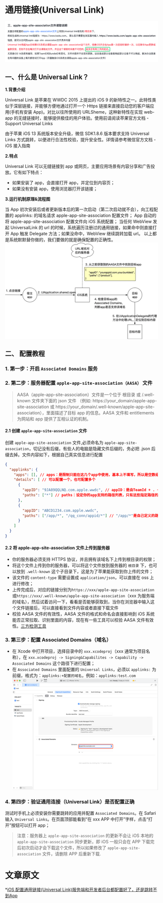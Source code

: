 # 通用链接(Universal Link)
![](./../imgs/api/ios_api_3.png)
## 一、什么是 Universal Link？
**1.背景介绍**

Universal Link 是苹果在 WWDC 2015 上提出的 iOS 9 的新特性之一。此特性类似于深层链接，并能够方便地通过打开一个 Https 链接来直接启动您的客户端应用(手机有安装 App)。对比以往所使用的 URLSheme，这种新特性在实现 web-app 的无缝链接时，能够提供极佳的用户体验。使用前请阅读苹果官方文档 - Support Universal Links

由于苹果 iOS 13 系统版本安全升级，微信 SDK1.8.6 版本要求支持 Universal Links 方式跳转，以便进行合法性校验，提升安全性。详情请参考微信官方文档 - iOS 接入指南

**2.特点**

Universal Link 可以无缝链接到 app 或网页，主要应用场景有内容分享和广告投放。它有如下特点：

* 如果安装了 app，会直接打开 app，并定位到内容页；
* 如果没有安装 app，使用浏览器打开该链接；

**3.运行机制原理&流程图**

当 App 初次安装后或者更新版本后的第一次启动（第二次启动就不会），向工程配置的 applinks: 的域名请求 apple-app-site-association 配置文件；
App 自动的将 apple-app-site-association 配置文件向 iOS 系统配置；
当任何 WebView 发起 UniversalLink 的 url 的时候，系统遍历注册过的通用链接，如果命中则直接打开 App 触发 Delegate 方法；如果没命中，WebView 继续跳转加载 url。
以上都是系统默默替你做的，我们要做的就是确保配置的正确性。
![](./../imgs/api/ios_api_4.png)

## 二、 配置教程
### 1. 第一步：开启 `Associated Domains` 服务
### 2. 第二步：服务器配置 `apple-app-site-association（AASA）` 文件

>AASA（apple-app-site-association）文件是一个位于 根目录 或 /.well-known 文件夹下面的 json 文件 （例如: https://your_domain/apple-app-site-association 或 https://your_domain/.well-known/apple-app-site-association），里面描述了目标 app 的信息。AASA 文件和 entitlements 为网站和 app 提供了互相认证的机制。


#### 2.1  创建 `apple-app-site-association` 文件

创建 `apple-app-site-association` 文件,必须命名为 `apple-app-site-association`，切记没有后缀，有些人的电脑是隐藏文件后缀的，务必把 .json 后缀去掉。文件内容如下，根据自己真实信息进行配置
```json
{
  "applinks": {
    "apps": [], // apps：是限制只能在这几个app中使用，基本上不填写，所以是空数组
    "details": [ // 可以配置一个，也可配置多个
      {
        "appID": "9JA89QQLNQ.com.apple.wwdc", // appID：是由TeamId + . + BundleId组成
        "paths": ["*"] // paths：设定你的app支持的路径列表，只有这些指定路径的链接，才能被app所处理。"*"的写法代表了可识别域名下所有链接
      },
      {
        "appID": "ABCD1234.com.apple.wwdc",
        "paths": ["/app/*", "/qq_conn/appid/*"] // "/app/*"是自己定义的路径；"/qq_conn/appid/*"需要根据QQ互联平台设置，appid是QQ互联后台对应应用的APPID
      }
    ]
  }
}
```

#### 2.2 将 apple-app-site-association 文件上传到服务器
* 你的服务器必须支持 HTTPS 协议，并且拥有该域名下上传到根目录的权限；
* 将这个文件上传到你的服务器，可以将这个文件放到服务器的 `根目录` 下，也可以放到 `.well-known` 这个子目录下，这是为了苹果能获取到你上传的文件；
* 该文件的 `content-type` 需要设置成 `application/json`，可以直接在 oss 上进行修改；
* 上传完成后，对应的链接分别为`https://xxx/apple-app-site-association`或`https://xxx/.well-known/apple-app-site-association`（xxx 为服务端的域名），然后试着访问一下，看看是否能够获取到，当你在浏览器中输入这个文件链接后，可以直接看到文件内容或者直接下载文件
* 校验 AASA 文件的有效性，AASA 文件的格式和命名会直接影响到 iOS 系统能否正常拉取、识别里面的内容，现在有一些工具可以校验 AASA 文件有效性。[三方检测工具](https://branch.io/resources/aasa-validator/)

### 3. 第三步：配置 Associated Domains（域名）

* 在 Xcode 中打开项目，选择目录中的 `xxx.xcodeproj`（xxx 通常为项目名称），在 `xxx.xcodeproj -> Signing&Capabilites -> Capability -> Associated Domains` 这个路径下进行配置；
* 在 `Associated Domains` 里面配置的 `Universal Links`，必须以 `applinks:` 为前缀，格式为：`applinks:+配置的域名`，例如：`applinks:test.com`
![](./../imgs/api/ios_api_5.png)

### 4. 第四步：验证通用连接（Universal Link）是否配置正确
测试时手机上必须安装你需要跳转的应用并配置 `Associated Domains`。在 Safari 输入 `Universal Links`。在页面顶部能看到“在 xxx APP 中打开”字样，点击“打开”按钮可以打开 app；

>注意：服务器上 `apple-app-site-association` 的更新不会让 iOS 本地的 `apple-app-site-association` 同步更新，即 iOS 一般只会在 APP 下载完后初次启动才会下载这个文件，所以如果修改了 `apple-app-site-association` 文件，请删除 APP 后重新下载.


# 文章原文
*[iOS 配置通用链接(Universal Link)服务端和开发者后台都配置好了，还是跳转不到App](https://blog.csdn.net/IT_Scratch/article/details/133987117)